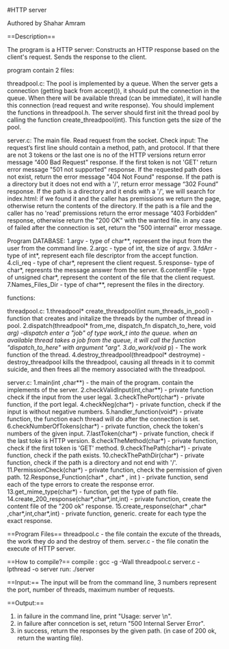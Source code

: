 #HTTP server

Authored by Shahar Amram


==Description==

The program is a HTTP server:
Constructs an HTTP response based on the client's request.
Sends the response to the client.

program contain 2 files:

threadpool.c:
The pool is implemented by a queue. When the server gets a connection (getting back from accept()), it should put the connection in the queue. When there will be available thread (can be immediate), it will handle this connection (read request and write response).
You should implement the functions in threadpool.h.
The server should first init the thread pool by calling the function create_threadpool(int).
This function gets the size of the pool.


server.c:
The main file.
Read request from the socket.
Check input: The request’s first line should contain a method, path, and protocol.
If that there are not 3 tokens or the last one is no of the HTTP versions return error message “400 Bad Request" response.
If the first token is not 'GET' return error message "501 not supported" response.
If the requested path does not exist, return the error message "404 Not Found" response.
If the path is a directory but it does not end with a '/', return error message “302 Found” response.
If the path is a directory and it ends with a '/',  we will search for index.html: if we found it and the caller has premissions we return the page, otherwise return the contents of the directory.
If the path is a file and the caller has no 'read' premissions return the error message “403 Forbidden” response, otherwise return the "200 OK" with the wanted file.
in any case of failed after the connection is set, return the "500 internal" error message.



Program DATABASE:
1.argv - type of char**, represent the input from the user from the command line.
2.argc - type of int, the size of argv.
3.fdArr - type of int*, represent each file descriptor from the accept function.
4.cli_req - type of char*, represent the client request.
5.response- type of char*, represnts the message answer from the server.
6.contentFile - type of unsigned char*, represent the content of the file that the client request.
7.Names_Files_Dir - type of char**, represent the files in the directory.



functions:

threadpool.c:
1.threadpool* create_threadpool(int num_threads_in_pool) - function that creates and initalize the threads by the number of thread in pool.
2.dispatch(threadpool* from_me, dispatch_fn dispatch_to_here, void *arg) -dispatch enter a "job" of type work_t into the queue. when an available thread takes a job from the queue, it will call the function "dispatch_to_here" with argument "arg".
3.do_work(void* p) - The work function of the thread.
4.destroy_threadpool(threadpool* destroyme) -  destroy_threadpool kills the threadpool, causing all threads in it to commit suicide, and then frees all the memory associated with the threadpool.

server.c:
1.main(int ,char**) - the main of the program. contain the implements of the server.
2.checkValidInput(int,char**) - private function check if the input from the user legal.
3.checkThePort(char*) - private function, if the port legal.
4.checkNeg(char*) - private function, check if the input is without negative numbers.
5.handler_function(void*) - private function, the function each thread will do after the connection is set.
6.checkNumberOfTokens(char*) - private function, check the token's numbers of the given input.
7.lastToken(char*) - private function, check if the last toke is HTTP version.
8.checkTheMethod(char*) - private function, check if the first token is 'GET' method.
9.checkThePath(char*) - private function, check if the path exists.
10.checkThePathDir(char*) - private function, check if the path is a directory and not end with '/'.
11.PermissionCheck(char*) - private function, check the permission of given path.
12.Response_Function(char* , char* , int ) - private function, send each of the type errors to create the response error.
13.get_mime_type(char*) - function, get the type of path file.
14.create_200_response(char*,char*,int,int) - private function, create the content file of the "200 ok" response.
15.create_response(char* ,char* ,char*,int,char*,int) - private function, generic. create for each type the exact response.


==Program Files==
threadpool.c - the file contain the excute of the threads, the work they do and the destroy of them.
server.c - the file conatin the execute of HTTP server.


==How to compile?==
compile : gcc -g -Wall threadpool.c server.c -lpthread -o server
run: ./server

==Input:==
The input will be from the command line, 3 numbers represent the port, number of threads, maximum number of requests.

==Output:==
1. in failure in the command line, print "Usage: server <port> <pool-size> <max-number-of-request>\n".
2. in failure after conncetion is set, return "500 Internal Server Error".
3. in success, return the responses by the given path. (in case of 200 ok, return the wanting file).




